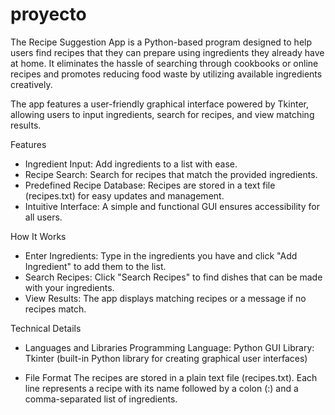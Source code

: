 # proyecto


The Recipe Suggestion App is a Python-based program designed to help users find recipes that they can prepare using ingredients they already have at home. It eliminates the hassle of searching through cookbooks or online recipes and promotes reducing food waste by utilizing available ingredients creatively.

The app features a user-friendly graphical interface powered by Tkinter, allowing users to input ingredients, search for recipes, and view matching results.


Features
- Ingredient Input: Add ingredients to a list with ease.
- Recipe Search: Search for recipes that match the provided ingredients.
- Predefined Recipe Database: Recipes are stored in a text file (recipes.txt) for easy updates and management.
- Intuitive Interface: A simple and functional GUI ensures accessibility for all users.


How It Works
- Enter Ingredients: Type in the ingredients you have and click "Add Ingredient" to add them to the list.
- Search Recipes: Click "Search Recipes" to find dishes that can be made with your ingredients.
- View Results: The app displays matching recipes or a message if no recipes match.


Technical Details

- Languages and Libraries
Programming Language: Python
GUI Library: Tkinter (built-in Python library for creating graphical user interfaces)

- File Format
The recipes are stored in a plain text file (recipes.txt).
Each line represents a recipe with its name followed by a colon (:) and a comma-separated list of ingredients.
